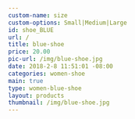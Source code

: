 ```yaml
---
custom-name: size
custom-options: Small|Medium|Large
id: shoe_BLUE
url: /
title: blue-shoe
price: 20.00
pic-url: /img/blue-shoe.jpg
date: 2018-2-8 11:51:01 -08:00
categories: women-shoe
main: true
type: women-blue-shoe
layout: products
thumbnail: /img/blue-shoe.jpg
---
```

